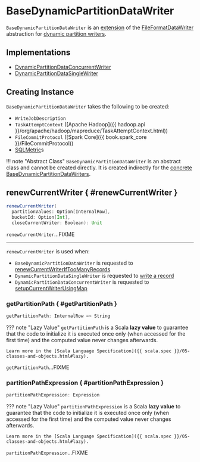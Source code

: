 # BaseDynamicPartitionDataWriter

`BaseDynamicPartitionDataWriter` is an [extension](#contract) of the [FileFormatDataWriter](FileFormatDataWriter.md) abstraction for [dynamic partition writers](#implementations).

## Implementations

* [DynamicPartitionDataConcurrentWriter](DynamicPartitionDataConcurrentWriter.md)
* [DynamicPartitionDataSingleWriter](DynamicPartitionDataSingleWriter.md)

## Creating Instance

`BaseDynamicPartitionDataWriter` takes the following to be created:

* <span id="description"> `WriteJobDescription`
* <span id="taskAttemptContext"> `TaskAttemptContext` ([Apache Hadoop]({{ hadoop.api }}/org/apache/hadoop/mapreduce/TaskAttemptContext.html))
* <span id="committer"> `FileCommitProtocol` ([Spark Core]({{ book.spark_core }}/FileCommitProtocol))
* <span id="customMetrics"> [SQLMetric](../SQLMetric.md)s

!!! note "Abstract Class"
    `BaseDynamicPartitionDataWriter` is an abstract class and cannot be created directly. It is created indirectly for the [concrete BaseDynamicPartitionDataWriters](#implementations).

## renewCurrentWriter { #renewCurrentWriter }

```scala
renewCurrentWriter(
  partitionValues: Option[InternalRow],
  bucketId: Option[Int],
  closeCurrentWriter: Boolean): Unit
```

`renewCurrentWriter`...FIXME

---

`renewCurrentWriter` is used when:

* `BaseDynamicPartitionDataWriter` is requested to [renewCurrentWriterIfTooManyRecords](#renewCurrentWriterIfTooManyRecords)
* `DynamicPartitionDataSingleWriter` is requested to [write a record](DynamicPartitionDataSingleWriter.md#write)
* `DynamicPartitionDataConcurrentWriter` is requested to [setupCurrentWriterUsingMap](DynamicPartitionDataConcurrentWriter.md#setupCurrentWriterUsingMap)

### getPartitionPath { #getPartitionPath }

```scala
getPartitionPath: InternalRow => String
```

??? note "Lazy Value"
    `getPartitionPath` is a Scala **lazy value** to guarantee that the code to initialize it is executed once only (when accessed for the first time) and the computed value never changes afterwards.

    Learn more in the [Scala Language Specification]({{ scala.spec }}/05-classes-and-objects.html#lazy).

`getPartitionPath`...FIXME

### partitionPathExpression { #partitionPathExpression }

```scala
partitionPathExpression: Expression
```

??? note "Lazy Value"
    `partitionPathExpression` is a Scala **lazy value** to guarantee that the code to initialize it is executed once only (when accessed for the first time) and the computed value never changes afterwards.

    Learn more in the [Scala Language Specification]({{ scala.spec }}/05-classes-and-objects.html#lazy).

`partitionPathExpression`...FIXME
